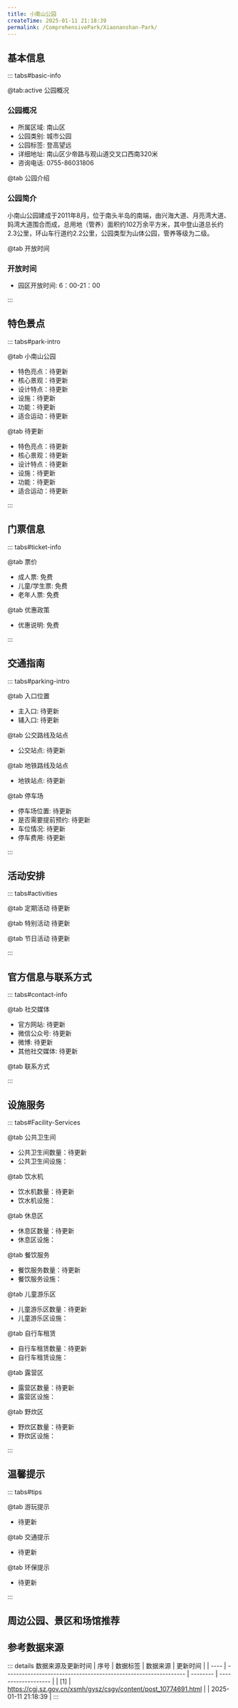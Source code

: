```yaml
---
title: 小南山公园
createTime: 2025-01-11 21:18:39
permalink: /ComprehensivePark/Xiaonanshan-Park/
---
```



<script setup>
import ImageSwiper from '/.vuepress/theme/components/ImageSwiper.vue'
// 轮播图数据
const swiperItems = [
    {
      link: 'https://cgj.sz.gov.cn/img/4/4005/4005701/10774691.jpg',
      title: '小南山公园',
      description: '小南山公园建成于2011年8月，位于南头半岛的南端，由兴海大道、月亮湾大道、妈湾大道围合而成，总用地（管养）面积约102万余平方米，其中登山道总长约2.3公里，环山车行道约2.2公里，公园类型为山体公...',
      author: '深圳政府在线',
      date: '2025/01/11'
      },
  {
      link: 'https://cgj.sz.gov.cn/img/4/4005/4005701/10774691.jpg',
      title: '小南山公园',
      description: '小南山公园建成于2011年8月，位于南头半岛的南端，由兴海大道、月亮湾大道、妈湾大道围合而成，总用地（管养）面积约102万余平方米，其中登山道总长约2.3公里，环山车行道约2.2公里，公园类型为山体公...',
      author: '深圳政府在线',
      date: '2025/01/11'
      }
]
// 配置项
const swiperConfig = {
  height: 500,
  showInfo: true
}
</script>
<!-- 轮播图组件 -->
<ImageSwiper :items="swiperItems" :config="swiperConfig" />



## 基本信息

::: tabs#basic-info

@tab:active 公园概况
### 公园概况
- 所属区域: 南山区
- 公园类别: 城市公园
- 公园标签: 登高望远
- 详细地址: 南山区少帝路与观山道交叉口西南320米
- 咨询电话: 0755-86031806

@tab 公园介绍
### 公园简介
小南山公园建成于2011年8月，位于南头半岛的南端，由兴海大道、月亮湾大道、妈湾大道围合而成，总用地（管养）面积约102万余平方米，其中登山道总长约2.3公里，环山车行道约2.2公里，公园类型为山体公园，管养等级为二级。

@tab 开放时间
### 开放时间
- 园区开放时间: 6：00-21：00

:::

## 特色景点

::: tabs#park-intro

@tab 小南山公园
<ImageCard
image="https://cgj.sz.gov.cn/images/index20230710_1.png"
    title="小南山公园"
    description="烟墩、古城墙、万里铜像等。"
    date=""
    author="深圳政府在线"
/>


- 特色亮点：待更新
- 核心景观：待更新
- 设计特点：待更新
- 设施：待更新
- 功能：待更新
- 适合运动：待更新

@tab 待更新
<ImageCard
image="https://cgj.sz.gov.cn/images/index20230710_1.png"
    title="小南山公园"
    description="烟墩、古城墙、万里铜像等。"
    date=""
    author="深圳政府在线"
/>


- 特色亮点：待更新
- 核心景观：待更新
- 设计特点：待更新
- 设施：待更新
- 功能：待更新
- 适合运动：待更新

:::

## 门票信息

::: tabs#ticket-info

@tab 票价
- 成人票: 免费
- 儿童/学生票: 免费
- 老年人票: 免费

@tab 优惠政策
- 优惠说明: 免费

:::

## 交通指南

::: tabs#parking-intro

@tab 入口位置
- 主入口: 待更新
- 辅入口: 待更新

@tab 公交路线及站点
- 公交站点: 待更新

@tab 地铁路线及站点
- 地铁站点: 待更新

@tab 停车场
- 停车场位置: 待更新
- 是否需要提前预约: 待更新
- 车位情况: 待更新
- 停车费用: 待更新

:::

## 活动安排

::: tabs#activities

@tab 定期活动
待更新

@tab 特别活动
待更新

@tab 节日活动
待更新

:::

## 官方信息与联系方式

::: tabs#contact-info

@tab 社交媒体
- 官方网站: 待更新
- 微信公众号: 待更新
- 微博: 待更新
- 其他社交媒体: 待更新

@tab 联系方式

:::

## 设施服务

::: tabs#Facility-Services

@tab 公共卫生间
- 公共卫生间数量：待更新
- 公共卫生间设施：

@tab 饮水机
- 饮水机数量：待更新
- 饮水机设施：

@tab 休息区
- 休息区数量：待更新
- 休息区设施：

@tab 餐饮服务
- 餐饮服务数量：待更新
- 餐饮服务设施：

@tab 儿童游乐区
- 儿童游乐区数量：待更新
- 儿童游乐区设施：

@tab 自行车租赁
- 自行车租赁数量：待更新
- 自行车租赁设施：

@tab 露营区
- 露营区数量：待更新
- 露营区设施：

@tab 野炊区
- 野炊区数量：待更新
- 野炊区设施：

:::

## 温馨提示

::: tabs#tips

@tab 游玩提示
- 待更新

@tab 交通提示
- 待更新

@tab 环保提示
- 待更新

:::

## 周边公园、景区和场馆推荐

<CardGrid>
  <ImageCard
        image="https://cgj.sz.gov.cn/img/4/4005/4005708/10774694.jpg"
        title="左炮台公园"
        description="左炮台公园建于2016年2月，位于深圳南山区深口半岛深圳鹰嘴山顶端，分东、西侧箝制赤湾港，雄视伶仃洋面，总面积近14万平方米，公园类型为文化主题公园，现为深圳市文物保护单位，也是深圳市爱国主义教育基地之一，管养等级为二级。"
        href="/ComprehensivePark/Zuo-Paotai-Park/"
        author="待更新"
        date="2025/01/02"
      />
      <ImageCard
        image="https://cgj.sz.gov.cn/img/4/4005/4005708/10774694.jpg"
        title="左炮台公园"
        description="左炮台公园建于2016年2月，位于深圳南山区深口半岛深圳鹰嘴山顶端，分东、西侧箝制赤湾港，雄视伶仃洋面，总面积近14万平方米，公园类型为文化主题公园，现为深圳市文物保护单位，也是深圳市爱国主义教育基地之一，管养等级为二级。"
        href="/ComprehensivePark/Zuo-Paotai-Park/"
        author="待更新"
        date="2025/01/02"
      />
    </CardGrid>


## 参考数据来源

::: details 数据来源及更新时间
| 序号 | 数据标签                                                        | 数据来源 | 更新时间            |
| ---- | --------------------------------------------------------------- | -------- | ------------------- |
| [1]  | https://cgj.sz.gov.cn/xsmh/gysz/csgy/content/post_10774691.html |          | 2025-01-11 21:18:39 |
:::

